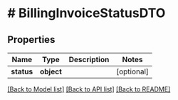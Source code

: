 # # BillingInvoiceStatusDTO

## Properties

Name | Type | Description | Notes
------------ | ------------- | ------------- | -------------
**status** | **object** |  | [optional]

[[Back to Model list]](../../README.md#models) [[Back to API list]](../../README.md#endpoints) [[Back to README]](../../README.md)
